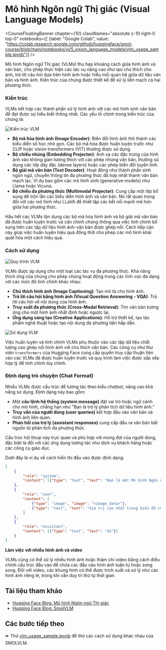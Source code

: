# Mô hình Ngôn ngữ Thị giác (Visual Language Models)

<CourseFloatingBanner chapter={10}
  classNames="absolute z-10 right-0 top-0"
  notebooks={[
    {label: "Google Colab", value: "https://colab.research.google.com/github/huggingface/smol-course/blob/main/notebooks/vi/5_vision_language_models/vlm_usage_sample.ipynb"}] />
    
Mô hình Ngôn ngữ Thị giác (VLMs) thu hẹp khoảng cách giữa hình ảnh và văn bản, cho phép thực hiện các tác vụ nâng cao như tạo chú thích cho ảnh, trả lời câu hỏi dựa trên hình ảnh hoặc hiểu mối quan hệ giữa dữ liệu văn bản và hình ảnh. Kiến trúc của chúng được thiết kế để xử lý liền mạch cả hai phương thức.

### Kiến trúc

VLMs kết hợp các thành phần xử lý hình ảnh với các mô hình sinh văn bản để đạt được sự hiểu biết thống nhất. Các yếu tố chính trong kiến trúc của chúng là:

![Kiến trúc VLM](./images/VLM_Architecture.png)

- **Bộ mã hóa hình ảnh (Image Encoder)**: Biến đổi hình ảnh thô thành các biểu diễn số học nhỏ gọn. Các bộ mã hóa được huấn luyện trước như CLIP hoặc vision transformers (ViT) thường được sử dụng.
- **Bộ chiếu nhúng (Embedding Projector)**: Ánh xạ các đặc trưng của hình ảnh vào không gian tương thích với các phép nhúng văn bản, thường sử dụng các lớp dày đặc (dense layers) hoặc các phép biến đổi tuyến tính.
- **Bộ giải mã văn bản (Text Decoder)**: Hoạt động như thành phần sinh ngôn ngữ, chuyển thông tin đa phương thức đã hợp nhất thành văn bản mạch lạc. Ví dụ bao gồm các mô hình sinh (generative models) như Llama hoặc Vicuna.
- **Bộ chiếu đa phương thức (Multimodal Projector)**: Cung cấp một lớp bổ sung để trộn lẫn các biểu diễn hình ảnh và văn bản. Nó rất quan trọng đối với các mô hình như LLaVA để thiết lập các kết nối mạnh mẽ hơn giữa hai phương thức.

Hầu hết các VLMs tận dụng các bộ mã hóa hình ảnh và bộ giải mã văn bản đã được huấn luyện trước và căn chỉnh chúng thông qua việc tinh chỉnh bổ sung trên các tập dữ liệu hình ảnh-văn bản được ghép nối. Cách tiếp cận này giúp việc huấn luyện hiệu quả đồng thời cho phép các mô hình khái quát hóa một cách hiệu quả.

### Cách sử dụng

![Quy trình VLM](./images/VLM_Process.png)

VLMs được áp dụng cho một loạt các tác vụ đa phương thức. Khả năng thích ứng của chúng cho phép chúng hoạt động trong các lĩnh vực đa dạng với các mức độ tinh chỉnh khác nhau:

- **Chú thích hình ảnh (Image Captioning)**: Tạo mô tả cho hình ảnh.
- **Trả lời câu hỏi bằng hình ảnh (Visual Question Answering - VQA)**: Trả lời câu hỏi về nội dung của hình ảnh.
- **Truy xuất đa phương thức (Cross-Modal Retrieval)**: Tìm văn bản tương ứng cho một hình ảnh nhất định hoặc ngược lại.
- **Ứng dụng sáng tạo (Creative Applications)**: Hỗ trợ thiết kế, tạo tác phẩm nghệ thuật hoặc tạo nội dung đa phương tiện hấp dẫn.

![Sử dụng VLM](./images/VLM_Usage.png)

Việc huấn luyện và tinh chỉnh VLMs phụ thuộc vào các tập dữ liệu chất lượng cao ghép nối hình ảnh với chú thích văn bản. Các công cụ như thư viện `transformers` của Hugging Face cung cấp quyền truy cập thuận tiện vào các VLMs đã được huấn luyện trước và quy trình làm việc được sắp xếp hợp lý để tinh chỉnh tùy chỉnh.

### Định dạng trò chuyện (Chat Format)

Nhiều VLMs được cấu trúc để tương tác theo kiểu chatbot, nâng cao khả năng sử dụng. Định dạng này bao gồm:

- Một **câu lệnh hệ thống (system message)** đặt vai trò hoặc ngữ cảnh cho mô hình, chẳng hạn như "Bạn là trợ lý phân tích dữ liệu hình ảnh."
- **Truy vấn của người dùng (user queries)** kết hợp đầu vào văn bản và hình ảnh liên quan.
- **Phản hồi của trợ lý (assistant responses)** cung cấp đầu ra văn bản bắt nguồn từ phân tích đa phương thức.

Cấu trúc hội thoại này trực quan và phù hợp với mong đợi của người dùng, đặc biệt là đối với các ứng dụng tương tác như dịch vụ khách hàng hoặc các công cụ giáo dục.

Dưới đây là ví dụ về cách hiển thị đầu vào được định dạng:

```json
[
    {
        "role": "system",
        "content": [{"type": "text", "text": "Bạn là một Mô hình Ngôn ngữ Thị giác chuyên giải thích dữ liệu hình ảnh từ hình ảnh biểu đồ..."}]
    },
    {
        "role": "user",
        "content": [
            {"type": "image", "image": "<image_data>"},
            {"type": "text", "text": "Giá trị cao nhất trong biểu đồ cột là bao nhiêu?"}
        ]
    },
    {
        "role": "assistant",
        "content": [{"type": "text", "text": "42"}]
    }
]
```

**Làm việc với nhiều hình ảnh và video**

VLMs cũng có thể xử lý nhiều hình ảnh hoặc thậm chí video bằng cách điều chỉnh cấu trúc đầu vào để chứa các đầu vào hình ảnh tuần tự hoặc song song. Đối với video, các khung hình có thể được trích xuất và xử lý như các hình ảnh riêng lẻ, trong khi vẫn duy trì thứ tự thời gian.

## Tài liệu tham khảo

- [Hugging Face Blog: Mô hình Ngôn ngữ Thị giác](https://huggingface.co/blog/vlms)
- [Hugging Face Blog: SmolVLM](https://huggingface.co/blog/smolvlm)

## Các bước tiếp theo

⏩ Thử [vlm_usage_sample.ipynb](../../../notebooks/vi/5_vision_language_models/vlm_usage_sample.ipynb) để thử các cách sử dụng khác nhau của SMOLVLM.
